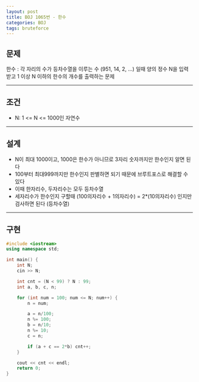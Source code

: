 ```yaml
---
layout: post
title: BOJ 1065번 - 한수
categories: BOJ
tags: bruteforce
---
```


## **문제**

한수 : 각 자리의 수가 등차수열을 이루는 수 (951, 14, 2, ...) 일때 양의 정수 N을 입력받고 1 이상 N 이하의 한수의 개수를 출력하는 문제

---

## **조건**

- N: 1 <= N <= 1000인 자연수

---

## **설계**

- N이 최대 1000이고, 1000은 한수가 아니므로 3자리 숫자까지만 한수인지 알면 된다
- 100부터 최대999까지만 한수인지 판별하면 되기 때문에 브루트포스로 해결할 수 있다
- 이때 한자리수, 두자리수는 모두 등차수열
- 세자리수가 한수인지 구할때 (100의자리수 + 1의자리수) = 2*(10의자리수) 인지만 검사하면 된다 (등차수열)

---

## **구현**

```cpp
#include <iostream>
using namespace std;

int main() {
    int N;
    cin >> N;

    int cnt = (N < 99) ? N : 99;
    int a, b, c, n;

    for (int num = 100; num <= N; num++) {
        n = num;

        a = n/100;
        n %= 100;
        b = n/10;
        n %= 10;
        c = n;

        if (a + c == 2*b) cnt++;
    }

    cout << cnt << endl;
    return 0;
}

```
